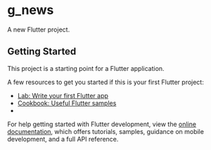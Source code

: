 # g_news

A new Flutter project.

## Getting Started

This project is a starting point for a Flutter application.

A few resources to get you started if this is your first Flutter project:

- [Lab: Write your first Flutter app](https://docs.flutter.dev/get-started/codelab)
- [Cookbook: Useful Flutter samples](https://docs.flutter.dev/cookbook)
- <tag src="screenshots/Screenshot_2023-06-11-22-36-59-07_422d98d6f3a03f6d19971fba0230a338.jpg">

For help getting started with Flutter development, view the
[online documentation](https://docs.flutter.dev/), which offers tutorials,
samples, guidance on mobile development, and a full API reference.
